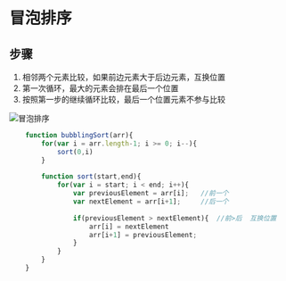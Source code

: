 # 冒泡排序
## 步骤
1. 相邻两个元素比较，如果前边元素大于后边元素，互换位置 
2. 第一次循环，最大的元素会排在最后一个位置
3. 按照第一步的继续循环比较，最后一个位置元素不参与比较
 
![冒泡排序](https://mysucceed.github.io/images/冒泡排序.png)

``` javascript
	function bubblingSort(arr){
	    for(var i = arr.length-1; i >= 0; i--){
	    	sort(0,i)
	    }
	    
	    function sort(start,end){
	    	for(var i = start; i < end; i++){
		    	var previousElement = arr[i];   //前一个
		    	var nextElement = arr[i+1];     //后一个
		    	
		    	if(previousElement > nextElement){  //前>后  互换位置
		    		arr[i] = nextElement
		    		arr[i+1] = previousElement;
		    	}
		    }
	    }
	}
```
